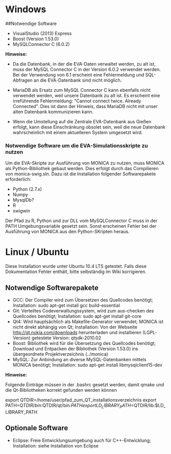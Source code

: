 # Windows

##Notwendige Software

* VisualStudio (2013) Express
* Boost (Version 1.53.0)
* MySQLConnector C (6.0.2) 

**Hinweise:**

* Da die Datenbank, in der die EVA-Daten verwaltet werden, zu alt ist, muss der MySQL Connector C in der Version 6.0.2 verwendet werden. Bei der Verwendung von 6.1 erscheint eine Fehlermeldung und SQL-Abfragen an die EVA-Datenbank sind nicht möglich.

* MariaDB als Ersatz zum MySQL Connector C kann ebenfalls nicht verwendet werden, weil unsere Datenbank zu alt ist. Es erscheint eine irreführende Fehlermeldung: "Cannot connect twice. Already Connected". Dies ist dann der Hinweis, dass MariaDB nicht mit unser alten Datenbank kommunizieren kann.

* Wenn die Umstellung auf die Zentrale EVA-Datenbank aus Gießen erfolgt, kann diese Einschränkung obsolet sein, weil die neue Datenbank wahrscheinlich mit einem aktuelleren System umgesetzt wird.

### Notwendige Software um die EVA-Simulationsskripte zu nutzen

Um die EVA-Skripte zur Ausführung von MONICA zu nutzen, muss MONICA als Python-Bibliothek gebaut werden. Dies erfolgt durch das Compilieren von monica-swig.sln. Dazu ist die Installation folgender Softwarepakete erforderlich:

* Python (2.7.x)
* Numpy
* MysqlDb? 
* R
* swigwin 

Der Pfad zu R, Python und zur DLL vom MySQLConnector C muss in der PATH Umgebungsvariable gesetzt sein. Sonst erscheinen Fehler bei der Ausführung von MONICA aus den Python-SKripten heraus. 

# Linux / Ubuntu

Diese Installation wurde unter Ubuntu 10.4 LTS getestet. Falls diese Dokumentation Fehler enthält, bitte selbständig im Wiki korrigieren.

## Notwendige Softwarepakete

* GCC: Der Compiler wird zum Übersetzen des Quellcodes benötigt; Installation: sudo apt-get install gcc build-essential 
* Git: Verteiltes Codeverwaltungssystem, wird zum aus-checken des Quellcodes benötigt; Installation: sudo apt-get install git-core 
* Qt4: Wird hauptsächlich als Makefile-Generator verwendet; MONICA ist nicht direkt abhängig von Qt; Installation: Von der Webseite  http://qt.nokia.com/downloads herunterladen und installieren (LGPL-Version) getestete Version: qtsdk-2010.02
* Boost: Bibliothek wird für die Übersetzung des Quellcodes benötigt; Download und Entpacken der Bibliothek (Version 1.53.0) ins übergeordnete Projektverzeichnis (../monica)
* MySQL: Zur Anbindung an diverse MySQL-Datenbanken mittels MONICA benötigt; Installation: sudo apt-get install libmysqlclient15-dev 

**Hinweise:**

Folgende Einträge müssen in der .bashrc gesetzt werden, damit qmake und die Qt-Bibliotheken korrekt gefunden werden können

 export QTDIR=/home/user/pfad_zum_QT_installationsverzeichnis
 export PATH=$QTDIR/bin:$QTDIR/qt/bin:$PATH
 export LD_LIBRARY_PATH=$QTDIR/lib:$LD_LIBRARY_PATH

    

## Optionale Software

* Eclipse: Freie Entwicklungsumgebung auch für C++-Entwicklung; Installation: siehe Installation von Eclipse 